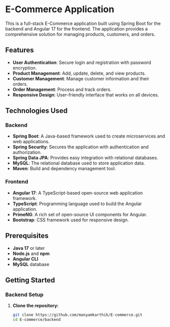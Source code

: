 # E-Commerce Application

This is a full-stack E-Commerce application built using Spring Boot for the backend and Angular 17 for the frontend. The application provides a comprehensive solution for managing products, customers, and orders.

## Features

- **User Authentication**: Secure login and registration with password encryption.
- **Product Management**: Add, update, delete, and view products.
- **Customer Management**: Manage customer information and their orders.
- **Order Management**: Process and track orders.
- **Responsive Design**: User-friendly interface that works on all devices.

## Technologies Used

### Backend
- **Spring Boot**: A Java-based framework used to create microservices and web applications.
- **Spring Security**: Secures the application with authentication and authorization.
- **Spring Data JPA**: Provides easy integration with relational databases.
- **MySQL**: The relational database used to store application data.
- **Maven**: Build and dependency management tool.

### Frontend
- **Angular 17**: A TypeScript-based open-source web application framework.
- **TypeScript**: Programming language used to build the Angular application.
- **PrimeNG**: A rich set of open-source UI components for Angular.
- **Bootstrap**: CSS framework used for responsive design.

## Prerequisites

- **Java 17** or later
- **Node.js** and **npm**
- **Angular CLI**
- **MySQL** database

## Getting Started

### Backend Setup

1. **Clone the repository:**

   ```sh
   git clone https://github.com/manyamkarthik/E-commerce.git
   cd E-commerce/backend
